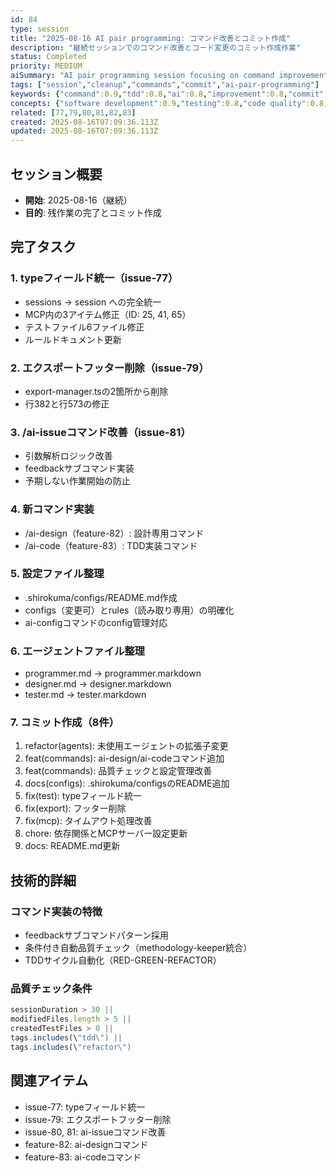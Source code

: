 ```yaml
---
id: 84
type: session
title: "2025-08-16 AI pair programming: コマンド改善とコミット作成"
description: "継続セッションでのコマンド改善とコード変更のコミット作成作業"
status: Completed
priority: MEDIUM
aiSummary: "AI pair programming session focusing on command improvements, type field standardization, export footer removal, and commit creation with TDD implementation and quality checks"
tags: ["session","cleanup","commands","commit","ai-pair-programming"]
keywords: {"command":0.9,"tdd":0.8,"ai":0.8,"improvement":0.8,"commit":0.8}
concepts: {"software development":0.9,"testing":0.8,"code quality":0.8,"version control":0.8,"automation":0.7}
related: [77,79,80,81,82,83]
created: 2025-08-16T07:09:36.113Z
updated: 2025-08-16T07:09:36.113Z
---
```


## セッション概要
- **開始**: 2025-08-16（継続）
- **目的**: 残作業の完了とコミット作成

## 完了タスク

### 1. typeフィールド統一（issue-77）
- sessions → session への完全統一
- MCP内の3アイテム修正（ID: 25, 41, 65）
- テストファイル6ファイル修正
- ルールドキュメント更新

### 2. エクスポートフッター削除（issue-79）
- export-manager.tsの2箇所から削除
- 行382と行573の修正

### 3. /ai-issueコマンド改善（issue-81）
- 引数解析ロジック改善
- feedbackサブコマンド実装
- 予期しない作業開始の防止

### 4. 新コマンド実装
- /ai-design（feature-82）: 設計専用コマンド
- /ai-code（feature-83）: TDD実装コマンド

### 5. 設定ファイル整理
- .shirokuma/configs/README.md作成
- configs（変更可）とrules（読み取り専用）の明確化
- ai-configコマンドのconfig管理対応

### 6. エージェントファイル整理
- programmer.md → programmer.markdown
- designer.md → designer.markdown
- tester.md → tester.markdown

### 7. コミット作成（8件）
1. refactor(agents): 未使用エージェントの拡張子変更
2. feat(commands): ai-design/ai-codeコマンド追加
3. feat(commands): 品質チェックと設定管理改善
4. docs(configs): .shirokuma/configsのREADME追加
5. fix(test): typeフィールド統一
6. fix(export): フッター削除
7. fix(mcp): タイムアウト処理改善
8. chore: 依存関係とMCPサーバー設定更新
9. docs: README.md更新

## 技術的詳細

### コマンド実装の特徴
- feedbackサブコマンドパターン採用
- 条件付き自動品質チェック（methodology-keeper統合）
- TDDサイクル自動化（RED-GREEN-REFACTOR）

### 品質チェック条件
```javascript
sessionDuration > 30 ||
modifiedFiles.length > 5 ||
createdTestFiles > 0 ||
tags.includes(\"tdd\") ||
tags.includes(\"refactor\")
```

## 関連アイテム
- issue-77: typeフィールド統一
- issue-79: エクスポートフッター削除
- issue-80, 81: ai-issueコマンド改善
- feature-82: ai-designコマンド
- feature-83: ai-codeコマンド
